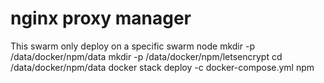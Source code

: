 # nginx proxy manager
This swarm only deploy on a specific swarm node
mkdir -p /data/docker/npm/data
mkdir -p /data/docker/npm/letsencrypt
cd /data/docker/npm/data
docker stack deploy -c docker-compose.yml npm
